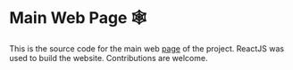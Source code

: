 # Main Web Page 🕸️
This is the source code for the main web [page](https://peerrtc.github.io/) of the project. ReactJS was used to build the website.
Contributions are welcome.
